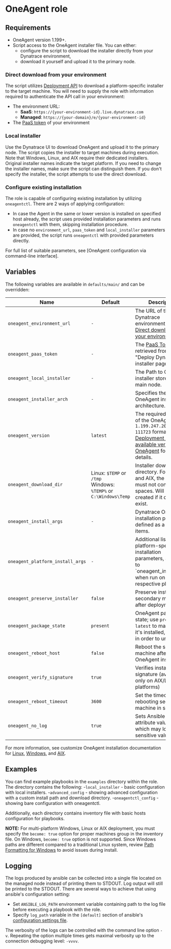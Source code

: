 # OneAgent role

## Requirements

- OneAgent version 1.199+.
- Script access to the OneAgent installer file. You can either:
  - configure the script to download the installer directly from your Dynatrace environment,
  - download it yourself and upload it to the primary node.

### Direct download from your environment

The script utilizes [Deployment API] to download a platform-specific installer to the target machine.
You will need to supply the role with information required to authenticate the API call in your environment:

- The environment URL:
  - **SaaS**: `https://{your-environment-id}.live.dynatrace.com`
  - **Managed**: `https://{your-domain}/e/{your-environment-id}`
- The [PaaS token] of your environment

### Local installer

Use the Dynatrace UI to download OneAgent and upload it to the primary node. The script copies the installer to target machines during execution.
Note that Windows, Linux, and AIX require their dedicated installers. Original installer names indicate the target platform. If you need to change the installer names, make sure the script can distinguish them.
If you don't specify the installer, the script attempts to use the direct download.

### Configure existing installation

The role is capable of configuring existing installation by utilizing `oneagentctl`.
There are 2 ways of applying configuration:

- In case the Agent in the same or lower version is installed on specified host already, the script
  uses provided installation parameters and runs `oneagentctl` with them, skipping installation procedure.
- In case no `environment_url`, `paas_token` and `local_installer` parameters are provided,
  the script runs `oneagentctl` with provided parameters directly.

For full list of suitable parameters, see [OneAgent configuration via command-line interface].

## Variables

The following variables are available in `defaults/main/` and can be overridden:

| Name                             | Default                                                             | Description                                                                                                                                                 |
|----------------------------------|---------------------------------------------------------------------|-------------------------------------------------------------------------------------------------------------------------------------------------------------|
| `oneagent_environment_url`       | `-`                                                                 | The URL of the target Dynatrace environment (see [Direct download from your environment](#direct-download-from-your-environment)).                                                             |
| `oneagent_paas_token`            | `-`                                                                 | The [PaaS Token] retrieved from the "Deploy Dynatrace" installer page.                                                                                      |
| `oneagent_local_installer`       | `-`                                                                 | The Path to OneAgent installer stored on the main node.                                                                                                     |
| `oneagent_installer_arch`        | `-`                                                                 | Specifies the OneAgent installer architecture.                                                                                                              |
| `oneagent_version`               | `latest`                                                            | The required version of the OneAgent in the `1.199.247.20200714-111723` format. See [Deployment API - GET available versions of OneAgent] for more details. |
| `oneagent_download_dir`          | Linux: `$TEMP` or `/tmp`</br>Windows: `%TEMP%` or `C:\Windows\Temp` | Installer download directory. For Linux and AIX, the directory must not contain spaces. Will be created if it does not exist.                               |
| `oneagent_install_args`          | `-`                                                                 | Dynatrace OneAgent installation parameters defined as a list of items.                                                                                      |
| `oneagent_platform_install_args` | `-`                                                                 | Additional list of platform-specific installation parameters, appended to `oneagent_install_args' when run on a respective platform.                        |
| `oneagent_preserve_installer`    | `false`                                                             | Preserve installers on secondary machines after deployment.                                                                                                 |
| `oneagent_package_state`         | `present`                                                           | OneAgent package state; use `present` or `latest` to make sure it's installed, or `absent` in order to uninstall.                                           |
| `oneagent_reboot_host`           | `false`                                                             | Reboot the secondary machine after OneAgent installation                                                                                                    |
| `oneagent_verify_signature`      | `true`                                                              | Verifies installer's signature (available only on AIX/Linux platforms)                                                                                      |
| `oneagent_reboot_timeout`        | `3600`                                                              | Set the timeout for rebooting secondary machine in seconds                                                                                                  |
| `oneagent_no_log`                | `true`                                                              | Sets Ansible `no_log` attribute value in tasks which may log sensitive values                                                                               |

For more information, see customize OneAgent installation documentation for [Linux], [Windows], and [AIX].

## Examples

You can find example playbooks in the `examples` directory within the role. The directory contains the following: -`local_installer` - basic configuration with local installers. -`advanced_config` - showing advanced configuration with a custom install path and download directory. -`oneagentctl_config` - showing bare configuration with oneagentctl.

Additionally, each directory contains inventory file with basic hosts configuration for playbooks.

**NOTE:** For multi-platform Windows, Linux or AIX deployment, you must specify the `become: true` option for proper machines group in the inventory file.
On Windows, `become: true` option is not supported.
Since Windows paths are different compared to a traditional Linux system, review [Path Formatting for Windows] to avoid issues during install.

## Logging

The logs produced by ansible can be collected into a single file located on the managed node instead of printing them to STDOUT.
Log output will still be printed to the STDOUT.
There are several ways to achieve that using ansible's configuration setting:

- Set `ANSIBLE_LOG_PATH` environment variable containing path to the log file before executing a playbook with the role.
- Specify `log_path` variable in the `[default]` section of ansible's [configuration settings file].

The verbosity of the logs can be controlled with the command line option `-v`.
Repeating the option multiple times gets maximal verbosity up to the connection debugging level: `-vvvv`.

[PaaS token]: https://www.dynatrace.com/support/help/shortlink/token#paas-token-
[Deployment API]: https://www.dynatrace.com/support/help/shortlink/api-deployment
[Deployment API - GET available versions of OneAgent]: https://www.dynatrace.com/support/help/shortlink/api-deployment-get-versions
[Path Formatting for Windows]: https://docs.ansible.com/ansible/latest/user_guide/windows_usage.html#path-formatting-for-windows
[Windows]: https://www.dynatrace.com/support/help/shortlink/windows-custom-installation
[Linux]: https://www.dynatrace.com/support/help/shortlink/linux-custom-installation
[AIX]: https://www.dynatrace.com/support/help/shortlink/aix-custom-installation
[configuration settings file]: https://docs.ansible.com/ansible/latest/reference_appendices/general_precedence.html#configuration-settings
